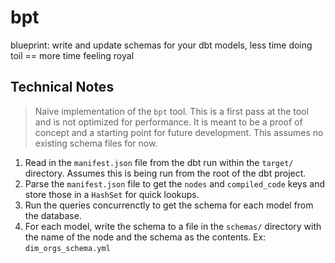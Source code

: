 # bpt
blueprint: write and update schemas for your dbt models, less time doing toil == more time feeling royal

## Technical Notes

> Naive implementation of the `bpt` tool. This is a first pass at the tool and is not optimized for performance. It is meant to be a proof of concept and a starting point for future development. This assumes no existing schema files for now.

1. Read in the `manifest.json` file from the dbt run within the `target/` directory. Assumes this is being run from the root of the dbt project.
2. Parse the `manifest.json` file to get the `nodes` and `compiled_code` keys and store those in a `HashSet` for quick lookups.
3. Run the queries concurrenctly to get the schema for each model from the database.
4. For each model, write the schema to a file in the `schemas/` directory with the name of the node and the schema as the contents. Ex: `dim_orgs_schema.yml`


